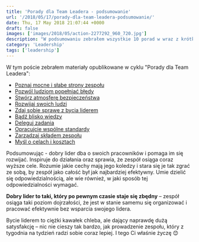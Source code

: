 ```yaml
---
title: 'Porady dla Team Leadera - podsumowanie'
url: '/2018/05/17/porady-dla-team-leadera-podsumowanie/'
date: Thu, 17 May 2018 21:07:44 +0000
draft: false
images: ['images/2018/05/action-2277292_960_720.jpg']
description: "W podsumowaniu zebrałem wszystkie 10 porad w wraz z krótkim opisem kim jest dla mnie dobry lider."
category: 'Leadership'
tags: ['leadership']
---
```


W tym poście zebrałem materiały opublikowane w cyklu "Porady dla Team Leadera":

 *   [Poznaj mocne i słabe strony zespołu](/2018/05/16/porady-dla-team-leadera-1-cechy-zespolu-bledy#cechy-zespolu)
 *   [Pozwól ludziom popełniać błędy](/2018/05/16/porady-dla-team-leadera-1-cechy-zespolu-bledy#bledy)
 *   [Stwórz atmosferę bezpieczeństwa](/2018/05/21/porady-dla-team-leadera-2-bezpieczenstwo-rozwoj#bezpieczenstwo)
 *   [Rozwijaj swoich ludzi](/2018/05/21/porady-dla-team-leadera-2-bezpieczenstwo-rozwoj#rozwoj)
 *   [Zdaj sobie sprawę z bycia liderem](/2018/05/27/porady-dla-team-leadera-3-bycie-liderem-i-bliskosc-wiedzy#bycie-liderem)
 *   [Bądź blisko wiedzy](/2018/05/27/porady-dla-team-leadera-3-bycie-liderem-i-bliskosc-wiedzy#bliskosc-wiedzy)
 *   [Deleguj zadania](/2018/06/11/porady-dla-team-leadera-4-delegacja-i-standardy/#delegacja)
 *   [Opracujcie wspólne standardy](/2018/06/11/porady-dla-team-leadera-4-delegacja-i-standardy/#standardy)
 *   [Zarządzaj składem zespołu](/2018/06/26/porady-dla-team-leadera-5-sklad-zespolu-cele-i-koszty#sklad-zespolu)
 *   [Myśl o celach i kosztach](/2018/06/26/porady-dla-team-leadera-5-sklad-zespolu-cele-i-koszty/#cele-koszty)

Podsumowując - dobry lider dba o swoich pracowników i pomaga im się rozwijać. Inspiruje do działania oraz sprawia, że zespół osiąga coraz wyższe cele. Rozumie jakie cechy mają jego koledzy i stara się je tak zgrać ze sobą, by zespół jako całość był jak najbardziej efektywny. Umie dzielić się odpowiedzialnością, ale wie również, w jaki sposób tej odpowiedzialności wymagać.

**Dobry lider to taki, który po pewnym czasie staje się zbędny** – zespół osiąga taki poziom dojrzałości, że jest w stanie samemu się organizować i pracować efektywnie bez wsparcia swojego lidera.

Bycie liderem to ciężki kawałek chleba, ale dający naprawdę dużą satysfakcję – nic nie cieszy tak bardzo, jak prowadzenie zespołu, który z tygodnia na tydzień radzi sobie coraz lepiej. I tego Ci właśnie życzę 😊